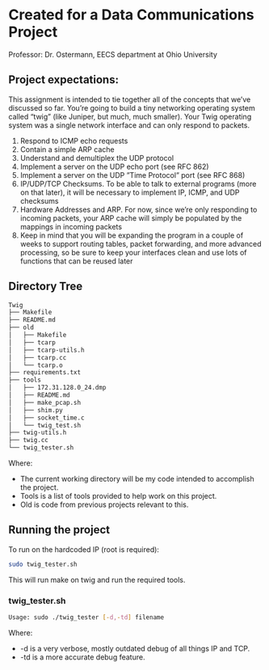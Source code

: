 # Created for a Data Communications Project
Professor: Dr. Ostermann, EECS department at Ohio University

## Project expectations:
This assignment is intended to tie together all of the concepts that we’ve discussed so far. You’re going to
build a tiny networking operating system called “twig” (like Juniper, but much, much smaller). Your Twig
operating system was a single network interface and can only respond to packets.
1. Respond to ICMP echo requests
2. Contain a simple ARP cache
3. Understand and demultiplex the UDP protocol
4. Implement a server on the UDP echo port (see RFC 862)
5. Implement a server on the UDP ”Time Protocol” port (see RFC 868)
6. IP/UDP/TCP Checksums. To be able to talk to external programs (more on that later), it will be
necessary to implement IP, ICMP, and UDP checksums
7. Hardware Addresses and ARP. For now, since we’re only responding to incoming packets, your
ARP cache will simply be populated by the mappings in incoming packets
8. Keep in mind that you will be expanding the program in a couple of weeks to support routing tables,
packet forwarding, and more advanced processing, so be sure to keep your interfaces clean and use
lots of functions that can be reused later


## Directory Tree
```bash
Twig
├── Makefile
├── README.md
├── old
│   ├── Makefile
│   ├── tcarp
│   ├── tcarp-utils.h
│   ├── tcarp.cc
│   └── tcarp.o
├── requirements.txt
├── tools
│   ├── 172.31.128.0_24.dmp
│   ├── README.md
│   ├── make_pcap.sh
│   ├── shim.py
│   ├── socket_time.c
│   └── twig_test.sh
├── twig-utils.h
├── twig.cc
└── twig_tester.sh
```
Where:
- The current working directory will be my code intended to accomplish the project.
- Tools is a list of tools provided to help work on this project.
- Old is code from previous projects relevant to this.

## Running the project
To run on the hardcoded IP (root is required):
```sh
sudo twig_tester.sh
```
This will run make on twig and run the required tools.

### twig_tester.sh
```sh
Usage: sudo ./twig_tester [-d,-td] filename
``` 
Where:
- -d is a very verbose, mostly outdated debug of all things IP and TCP.
- -td is a more accurate debug feature.

